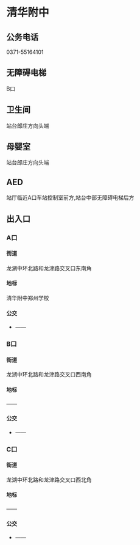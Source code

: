 # 清华附中

## 公务电话

0371-55164101

## 无障碍电梯

B口

## 卫生间

站台郎庄方向头端

## 母婴室

站台郎庄方向头端

## AED

站厅临近A口车站控制室前方,站台中部无障碍电梯后方

## 出入口

### A口

#### 街道

龙湖中环北路和龙津路交叉口东南角

#### 地标

清华附中郑州学校

#### 公交

- ——

### B口

#### 街道

龙湖中环北路和龙津路交叉口西南角

#### 地标

——

#### 公交

- ——

### C口

#### 街道

龙湖中环北路和龙津路交叉口西北角

#### 地标

——

#### 公交

- ——

